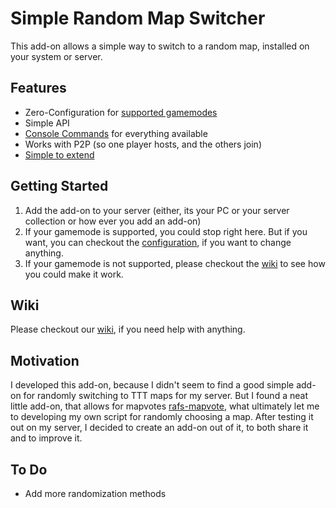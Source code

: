 # Simple Random Map Switcher

This add-on allows a simple way to switch to a random map, installed on your system or server.

## Features
- Zero-Configuration for [supported gamemodes](https://github.com/Neintonine/gmod-simple-random-map-switcher/wiki/Integrations#existing-gamemode-integrations)
- Simple API
- [Console Commands](https://github.com/Neintonine/gmod-simple-random-map-switcher/wiki/Console-Commands) for everything available
- Works with P2P (so one player hosts, and the others join)
- [Simple to extend](https://github.com/Neintonine/gmod-simple-random-map-switcher/wiki)

## Getting Started
1. Add the add-on to your server (either, its your PC or your server collection or how ever you add an add-on)
2. If your gamemode is supported, you could stop right here. But if you want, you can checkout the [configuration](https://github.com/Neintonine/gmod-simple-random-map-switcher/wiki/Configurations), if you want to change anything.
3. If your gamemode is not supported, please checkout the [wiki](https://github.com/Neintonine/gmod-simple-random-map-switcher/wiki/Integrations#adding-new-integrations) to see how you could make it work.

## Wiki
Please checkout our [wiki](https://github.com/Neintonine/gmod-simple-random-map-switcher/wiki), if you need help with anything.

## Motivation
I developed this add-on, because I didn't seem to find a good simple add-on for randomly switching to TTT maps for my server.
But I found a neat little add-on, that allows for mapvotes [rafs-mapvote](https://github.com/ksprugevics/rafs-mapvote/tree/main), what ultimately let me to developing my own script for randomly choosing a map.
After testing it out on my server, I decided to create an add-on out of it, to both share it and to improve it.

## To Do
- Add more randomization methods
